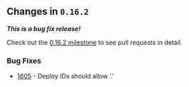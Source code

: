 ## Changes in `0.16.2`

***This is a bug fix release!***

Check out the [0.16.2 milestone](https://github.com/HubSpot/Singularity/issues?q=milestone%3A%0.16.2+is%3Aclosed) to see pull requests in detail.

### Bug Fixes

- [1605](https://github.com/HubSpot/Singularity/pull/1605) - Deploy IDs should allow '.'
